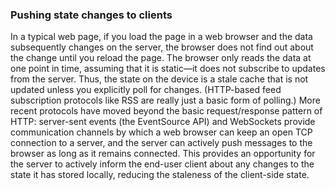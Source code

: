 ### Pushing state changes to clients 
In a typical web page, if you load the page in a web browser and the data subsequently changes on
the server, the browser does not find out about the change until you reload the page. The browser
only reads the data at one point in time, assuming that it is static—it does not subscribe to
updates from the server. Thus, the state on the device is a stale cache that is not updated unless
you explicitly poll for changes. (HTTP-based feed subscription protocols like RSS are really just a
basic form of polling.) 
More recent protocols have moved beyond the basic request/response pattern of HTTP: server-sent
events (the EventSource API) and WebSockets provide communication channels by which a web browser can
keep an open TCP connection to a server, and the server can actively push messages to the browser as
long as it remains connected. This provides an opportunity for the server to actively inform the
end-user client about any changes to the state it has stored locally, reducing the staleness of the
client-side state.